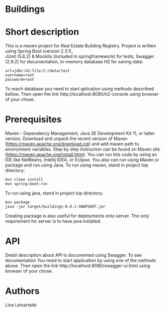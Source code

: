 # Buildings

# Short description
This is a maven project for Real Estate Building Registry. 
Project is written using Spring Boot (version 2.3.1),  
JUnit (5.6.2) & Mockito (included in springframework) for tests,
Swagger (2.9.2) for documentation,
in-memory database H2 for saving data:

    url=jdbc:h2:file:C:/data/test	
    username=root
    password=root
To reach database you need to start aplication using methods described bellow. Then open the link http://localhost:8080/h2-console using browser of your chose.

# Prerequisites
Maven - Dependency Management,
Java SE Development Kit 11, or latter version.
Download and unpack the recent version of Maven (https://maven.apache.org/download.cgi) and add maven path to environment variables. Step by step instruction can be found on Maven site (https://maven.apache.org/install.html).
You can run this code by using an IDE like NetBeans, Intellij IDEA, or Eclipse.
You also can run using Maven or package and run using Java.
To run using maven, stand in project top directory: 

    mvn clean install 
    mvn spring-boot:run
To run using java, stand in project top directory:

    mvn package
    java -jar target/buildings-0.0.1-SNAPSHOT.jar
Creating package is also useful for deployments onto server. The only requirement for server is to have java installed.

# API
Detail description about API is documented using Swagger.
To see documentation You need to start application by using one of the methods above. Then open the link http://localhost:8080/swagger-ui.html using browser of your chose.

# Authors
Lina Leinartaitė
